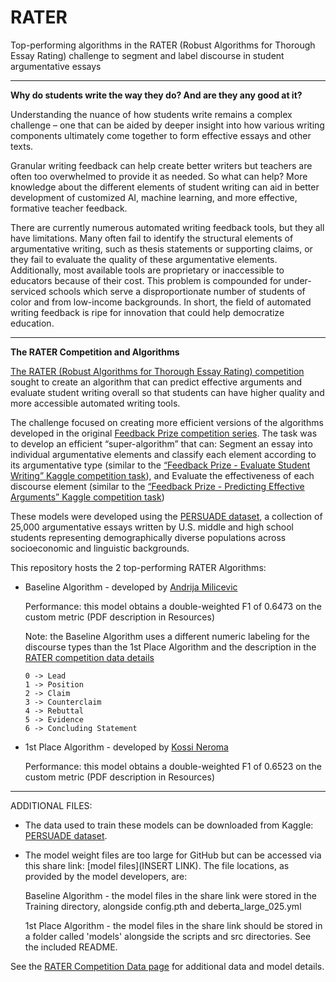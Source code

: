 # RATER
Top-performing algorithms in the RATER (Robust Algorithms for Thorough Essay Rating) challenge to segment and label discourse in student argumentative essays

---

**Why do students write the way they do? And are they any good at it?**

Understanding the nuance of how students write remains a complex challenge – one that can be aided by deeper insight into how various writing components ultimately come together to form effective essays and other texts.

Granular writing feedback can help create better writers but teachers are often too overwhelmed to provide it as needed. So what can help? More knowledge about the different elements of student writing can aid in better development of customized AI, machine learning, and more effective, formative teacher feedback.

There are currently numerous automated writing feedback tools, but they all have limitations. Many often fail to identify the structural elements of argumentative writing, such as thesis statements or supporting claims, or they fail to evaluate the quality of these argumentative elements. Additionally, most available tools are proprietary or inaccessible to educators because of their cost. This problem is compounded for under-serviced schools which serve a disproportionate number of students of color and from low-income backgrounds. In short, the field of automated writing feedback is ripe for innovation that could help democratize education.

---

**The RATER Competition and Algorithms**

[The RATER (Robust Algorithms for Thorough Essay Rating) competition](https://the-learning-agency.com/robust-algorithms-for-thorough-essay-rating/overview/) sought to create an algorithm that can predict effective arguments and evaluate student writing overall so that students can have higher quality and more accessible automated writing tools. 

The challenge focused on creating more efficient versions of the algorithms developed in the original [Feedback Prize competition series](https://www.kaggle.com/competitions/feedback-prize-2021). The task was to develop an efficient “super-algorithm” that can:
Segment an essay into individual argumentative elements and classify each element according to its argumentative type (similar to the [“Feedback Prize - Evaluate Student Writing” Kaggle competition task](https://www.kaggle.com/competitions/feedback-prize-2021)), and
Evaluate the effectiveness of each discourse element (similar to the [“Feedback Prize - Predicting Effective Arguments” Kaggle competition task](https://www.kaggle.com/c/feedback-prize-effectiveness))

These models were developed using the [PERSUADE dataset](https://www.kaggle.com/datasets/julesking/tla-lab-persuade-dataset), a collection of 25,000 argumentative essays written by U.S. middle and high school students representing demographically diverse populations across socioeconomic and linguistic backgrounds.

This repository hosts the 2 top-performing RATER Algorithms:
* Baseline Algorithm - developed by [Andrija Milicevic](https://github.com/CroDoc)

    Performance: this model obtains a double-weighted F1 of 0.6473 on the custom metric (PDF description in Resources)
  
    Note: the Baseline Algorithm uses a different numeric labeling for the discourse types than the 1st Place Algorithm and the description in the [RATER competition data details](https://the-learning-agency.com/robust-algorithms-for-thorough-essay-rating/data/)
  
      0 -> Lead
      1 -> Position
      2 -> Claim
      3 -> Counterclaim
      4 -> Rebuttal
      5 -> Evidence
      6 -> Concluding Statement

* 1st Place Algorithm - developed by [Kossi Neroma](https://github.com/neroksi)

    Performance: this model obtains a double-weighted F1 of 0.6523 on the custom metric (PDF description in Resources)

---

ADDITIONAL FILES: 
* The data used to train these models can be downloaded from Kaggle: [PERSUADE dataset](https://www.kaggle.com/datasets/julesking/tla-lab-persuade-dataset).
  
* The model weight files are too large for GitHub but can be accessed via this share link: [model files](INSERT LINK). The file locations, as provided by the model developers, are:

  Baseline Algorithm - the model files in the share link were stored in the Training directory, alongside config.pth and deberta_large_025.yml
  
  1st Place Algorithm - the model files in the share link should be stored in a folder called 'models' alongside the scripts and src directories. See the included README.

See the [RATER Competition Data page](https://the-learning-agency.com/robust-algorithms-for-thorough-essay-rating/data/) for additional data and model details.
